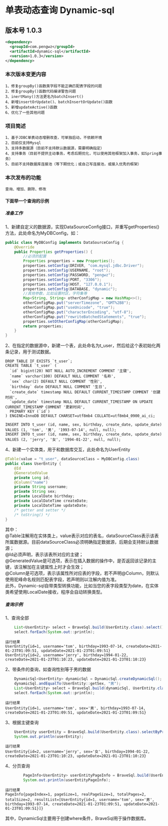 # 单表动态查询 Dynamic-sql
    
## 版本号 1.0.3
```xml
<dependency>
  <groupId>com.pengwz</groupId>
  <artifactId>dynamic-sql</artifactId>
  <version>1.0.3</version>
</dependency>
```
### 本次版本变更内容
    1、修复groupBy()函数类字段不能正确匹配表字段的问题  
    2、修复groupBy()函数代码编译警告问题  
    3、inertMany()方法更名为batchInsert()  
    4、新增insertOrUpdate()、batchInsertOrUpdate()函数  
    5、新增updateActive()函数
    6、优化了一些其他问题

### 项目简述
    1、基于JDBC单表动态增删改查，可单独启动，不依赖环境
    2、目前仅支持Mysql
    3、支持多数据源（目前不支持默认数据源，需要明确指定）
    4、支持事务（目前不提供主动事务，考虑后期优化，可以使用其他框架加入事务，如Spring事务）
    5、目前不支持数据库连接池（等下期优化；或自己写连接池，或接入优秀的框架）
    
### 本次发布的功能
    查询、增加、删除、修改
#### 下面举一个查询的示例

##### 准备工作
1、新建自定义的数据源，实现DataSourceConfig接口，并重写getProperties()方法，此处命名为MyDBConfig，如：
```java
public class MyDBConfig implements DataSourceConfig {
    @Override
    public Properties getProperties() {
        //必须的配置
        Properties properties = new Properties();
        properties.setConfig(DRIVER, "com.mysql.jdbc.Driver");
        properties.setConfig(USERNAME, "root");
        properties.setConfig(PASSWORD, "pengwz");
        properties.setConfig(PORT, "3306");
        properties.setConfig(HOST, "127.0.0.1");
        properties.setConfig(DATABASE, "dynamic");
        //其他参数，比如设置时区，字符集等
        Map<String, String> otherConfigMap = new HashMap<>();
        otherConfigMap.put("serverTimezone", "GMT%2B8");
        otherConfigMap.put("useUnicode", "true");
        otherConfigMap.put("characterEncoding", "utf-8");
        otherConfigMap.put("rewriteBatchedStatements", "true");
        properties.setOtherConfigMap(otherConfigMap);
        return properties;
    }
}
```
2、在指定的数据源中，新建一个表，此处命名为t_user，然后给这个表初始化两条记录，用于测试数据。
```mysql
DROP TABLE IF EXISTS `t_user`;
CREATE TABLE `t_user` (
  `id` bigint(20) NOT NULL AUTO_INCREMENT COMMENT '主键',
  `name` varchar(100) DEFAULT NULL COMMENT '名称',
  `sex` char(2) DEFAULT NULL COMMENT '性别',
  `birthday` date DEFAULT NULL COMMENT '生日',
  `create_date` timestamp NULL DEFAULT CURRENT_TIMESTAMP COMMENT '创建时间',
  `update_date` timestamp NULL DEFAULT CURRENT_TIMESTAMP ON UPDATE CURRENT_TIMESTAMP COMMENT '更新时间',
  PRIMARY KEY (`id`)
) ENGINE=InnoDB DEFAULT CHARSET=utf8mb4 COLLATE=utf8mb4_0900_ai_ci;

INSERT INTO t_user (id, name, sex, birthday, create_date, update_date) VALUES (1, 'tom', '男', '1993-07-14', null, null);
INSERT INTO t_user (id, name, sex, birthday, create_date, update_date) VALUES (2, 'jerry', '女', '1994-01-22', null, null);

```
4、新建一个实体类，用于和数据库交互，此处命名为UserEntity
```java
@Table(value = "t_user", dataSourceClass = MyDBConfig.class)
public class UserEntity {
    @Id
    @GeneratedValue
    private Long id;
    @Column("name")
    private String username;
    private String sex;
    private LocalDate birthday;
    private LocalDateTime createDate;
    private LocalDateTime updateDate;
    /* getter and setter */
    /* toString() */
}
```
其中：  
@Table注解用在实体类上，value表示对应的表名，dataSourceClass表示该表所属数据源。目前dataSourceClass必须明确指定数据源，后期会支持默认数据源；  
@Id必须声明，表示该表所对应的主键；  
@GeneratedValue是可选项，表示在插入数据的操作中，是否返回该记录的主键，该注解加在主键属性上时才会生效；  
@Column是可选项，表示该属性所对应表的字段，若不声明@Column，则默认使用驼峰命名规则匹配表字段，若声明则以注解内值为准。  
此外，Dynamic-sql自带类型转换功能，比如当您的表字段类型为date，在实体类希望使用LocalDate接收，程序会自动转换类型。  
   
##### 查询示例
1、查询全部
```java
    List<UserEntity> select = BraveSql.build(UserEntity.class).select();
    select.forEach(System.out::println);

```
    运行结果
    UserEntity{id=1, username='tom', birthday=1993-07-14, createDate=2021-01-23T01:09:51, updateDate=2021-01-23T01:09:51}
    UserEntity{id=2, username='jerry', birthday=1994-01-22, createDate=2021-01-23T01:10:23, updateDate=2021-01-23T01:10:23}
2、带条件的查询，如查询性别等于男的数据   
```java
    DynamicSql<UserEntity> dynamicSql = DynamicSql.createDynamicSql();
    dynamicSql.andEqualTo(UserEntity::getSex, "男");
    List<UserEntity> select = BraveSql.build(dynamicSql, UserEntity.class).select();
    select.forEach(System.out::println);
```
    运行结果
    UserEntity{id=1, username='tom', sex='男', birthday=1993-07-14, createDate=2021-01-23T01:09:51, updateDate=2021-01-23T01:09:51}
3、根据主键查询
```java
    UserEntity userEntity = BraveSql.build(UserEntity.class).selectByPrimaryKey(2);
    System.out.println(userEntity);
``` 
    运行结果
    UserEntity{id=2, username='jerry', sex='女', birthday=1994-01-22, createDate=2021-01-23T01:10:23, updateDate=2021-01-23T01:10:23}
4、分页查询
```java
        PageInfo<UserEntity> userEntityPageInfo = BraveSql.build(UserEntity.class).selectPageInfo(1, 1);
        System.out.println(userEntityPageInfo);
```
    运行结果
    PageInfo{pageIndex=1, pageSize=1, realPageSize=1, totalPages=2, totalSize=2, resultList=[UserEntity{id=1, username='tom', sex='男', birthday=1993-07-14, createDate=2021-01-23T01:09:51, updateDate=2021-01-23T01:09:51}]}

其中，DynamicSql主要用于创建where条件，BraveSql用于操作数据库。  

    